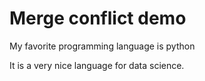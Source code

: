 # Merge conflict demo

My favorite programming language is python

It is a very nice language for data science.
